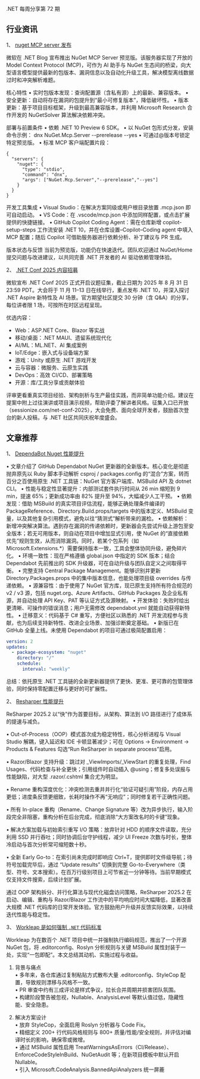 .NET 每周分享第 72 期
## 行业资讯
1、 [nuget MCP server 发布](https://devblogs.microsoft.com/dotnet/nuget-mcp-server-preview/)

微软在 .NET Blog 宣布推出 NuGet MCP Server 预览版。该服务器实现了开放的 Model Context Protocol (MCP)，可作为 AI 助手与 NuGet 生态间的桥梁，向大型语言模型提供最新的包版本、漏洞信息以及自动化升级工具，解决模型离线数据过时和冲突解析难题。

核心特性
• 实时包版本发现：查询配置源（含私有源）上的最新、兼容版本。
• 安全更新：自动将存在漏洞的包提升到“最小可修复版本”，降低破坏性。
• 版本更新：基于项目目标框架，升级到最高兼容版本，并利用 Microsoft Research 合作开发的 NuGetSolver 算法解决依赖冲突。

部署与前置条件
• 依赖 .NET 10 Preview 6 SDK。
• 以 NuGet 包形式分发，安装命令示例：
  dnx NuGet.Mcp.Server --prerelease --yes
• 可通过@版本号锁定特定预览版。
• 标准 MCP 客户端配置片段：
  ```
  {
    "servers": {
      "nuget": {
        "type": "stdio",
        "command": "dnx",
        "args": ["NuGet.Mcp.Server","--prerelease","--yes"]
      }
    }
  }
  ```

开发工具集成
• Visual Studio：在解决方案同级或用户根目录放置 .mcp.json 即可自动启动。
• VS Code：在 .vscode/mcp.json 中添加同样配置，或点击扩展提供的快捷链接。
• GitHub Copilot Coding Agent：需在仓库新增 copilot-setup-steps 工作流安装 .NET 10，并在仓库设置–Copilot–Coding agent 中填入 MCP 配置；随后 Copilot 可借助服务器进行依赖分析、补丁建议与 PR 生成。

版本状态与反馈
当前为预览版，功能仍在快速迭代。团队欢迎通过 NuGet/Home 提交问题与改进建议，以共同完善 .NET 开发者的 AI 驱动依赖管理体验。


2、 [.NET Conf 2025 内容招募](https://devblogs.microsoft.com/dotnet/dotnet-conf-2025-announcing-the-call-for-content/)


微软宣布 .NET Conf 2025 正式开启议题征集，截止日期为 2025 年 8 月 31 日 23:59 PDT。大会将于 11 月 11–13 日在线举行，重点发布 .NET 10，并深入探讨 .NET Aspire 新特性及 AI 场景。官方期望社区提交 30 分钟（含 Q&A）的分享，每位讲者限 1 场，可按所在时区远程呈现。

优选内容：
- Web：ASP.NET Core、Blazor 等实战
- 移动/桌面：.NET MAUI、遗留系统现代化
- AI/ML：ML.NET、AI 集成案例
- IoT/Edge：嵌入式与设备端方案
- 游戏：Unity 或原生 .NET 游戏开发
- 云与容器：微服务、云原生实践
- DevOps：高效 CI/CD、部署策略
- 开源：库/工具分享或贡献体验

评审更看重真实项目经验、架构剖析与生产最佳实践，而非简单功能介绍。建议在提案中附上过往演讲或项目演示视频，帮助评委了解讲者风格。征集入口已开放（sessionize.com/net-conf-2025），大会免费、面向全球开发者，鼓励首次登台的新人投稿，与 .NET 社区共同庆祝年度盛会。





## 文章推荐
1、 [DependaBot Nuget 性能提升](https://devblogs.microsoft.com/dotnet/the-new-dependabot-nuget-updater/)


• 文章介绍了 GitHub Dependabot NuGet 更新器的全新版本。核心变化是彻底抛弃原先以 Ruby 脚本手动解析 csproj / packages.config 的“混合”方案，转而百分之百使用原生 .NET 工具链：NuGet 官方客户端库、MSBuild API 及 dotnet CLI。
• 性能与稳定性显著提升：内部测试套件执行时间从 26 min 缩短到 9 min，提速 65%；更新成功率由 82% 提升至 94%，大幅减少人工干预。
• 依赖发现：借助 MSBuild 的真实项目评估流程，能够正确处理条件编译的 PackageReference、Directory.Build.props/targets 中的版本定义、MSBuild 变量，以及其他复杂引用模式，避免以往“猜测式”解析带来的漏检。
• 依赖解析：新增冲突解决算法。遇到存在漏洞的传递依赖时，更新器会先尝试升级上游包至安全版本；若无可用版本，则自动在项目中增加显式引用，使 NuGet 的“直接依赖优先”规则生效，从而消除漏洞。同时，若某个包系列（如 Microsoft.Extensions.*）需要保持版本一致，工具会整体协同升级，避免碎片化。
• 环境一致性：现在严格遵循 global.json 中指定的 SDK 版本；结合 Dependabot 先前推出的 SDK 升级器，可在自动升级与团队自定义之间取得平衡。
• 完整支持 Central Package Management。能够识别并更新 Directory.Packages.props 中的集中版本信息，也能处理项目级 overrides 与传递依赖。
• 源兼容性：由于使用了 NuGet 官方库，现已原生支持所有符合规范的 v2 / v3 源，包括 nuget.org、Azure Artifacts、GitHub Packages 及企业私有源，并自动处理 API Key、PAT 等认证方式及源映射。
• 开发体验：失败时给出更清晰、可操作的错误消息；用户无需修改 dependabot.yml 就能自动获得新特性。
• 迁移意义：代码基于 C# 重写，方便社区以熟悉的 .NET 开发流程参与贡献，也为后续支持新特性、改进企业场景、加强诊断奠定基础。
• 新版已在 GitHub 全量上线。未使用 Dependabot 的项目可通过极简配置启用：
```yaml
version: 2
updates:
  - package-ecosystem: "nuget"
    directory: "/"
    schedule:
      interval: "weekly"
```  
总结：依托原生 .NET 工具链的全新更新器提供了更快、更准、更可靠的包管理体验，同时保持零配置迁移与更好的可扩展性。


2、 [Resharper 性能提升](https://blog.jetbrains.com/dotnet/2025/08/14/resharper-performance-improvements-2025/)


ReSharper 2025.2 以“快”作为首要目标，从架构、算法到 I/O 路径进行了成体系的提速与减负。

• Out-of-Process（OOP）模式首次成为稳定特性，核心分析进程与 Visual Studio 解耦，键入延迟和 IDE 卡顿显著减少；可在 Options → Environment → Products & Features 勾选“Run ReSharper in separate process”启用。

• Razor/Blazor 支持升级：跳过对 _ViewImports/_ViewStart 的重复处理，Find Usages、代码检查与补全更快；引用组件时自动插入 @using；修复多处误报与性能缺陷，对大型 .razor/.cshtml 集合尤为明显。

• Rename 重构深度优化：冲突检测去重并并行化“验证可疑引用”阶段，内存占用更低；进度条反馈更细致，长耗时操作不再“无响应”；同时修复若干正确性问题。

• 所有 In-place 重构（Rename、Change Signature 等）改为异步执行，输入阶段完全非阻塞，重构分析在后台完成，彻底消除“大方案改名时的卡键”现象。

• 解决方案加载与初始索引重写 I/O 策略：放弃针对 HDD 的顺序文件读取，充分利用 SSD 并行吞吐；同时协调后台守护线程，减少 UI Freeze 次数与时长，整体冷启动与首次分析常可缩短数十秒。

• 全新 Early Go-to：在索引尚未完成时即响应 Ctrl+T，提供即时文件级导航；待符号加载完毕后，通过 “Update results” 切换到完整 Go-to-Everywhere（类型、符号、文本搜索）。在百万行级别项目上可节省近一分钟等待。当前早期模式仅支持文件搜索，后续计划扩展。

通过 OOP 架构拆分、并行化算法与现代化磁盘访问策略，ReSharper 2025.2 在启动、编辑、重构与 Razor/Blazor 工作流中的平均响应时间大幅降低，显著改善大规模 .NET 代码库的日常开发体验。官方鼓励用户升级并反馈实际效果，以持续迭代性能与稳定性。


3、 [Workleap 是如何强制 `.NET` 代码标准](https://anthonysimmon.com/workleap-dotnet-coding-standards/)


Workleap 为在数百个 .NET 项目中统一并强制执行编码规范，推出了一个开源 NuGet 包，将 .editorconfig、Roslyn 分析规则与关键 MSBuild 属性封装于一处，实现“一包即配”。本文总结其动机、实施过程与收益。

1. 背景与痛点  
   • 多年来，各仓库通过复制粘贴方式散布大量 .editorconfig、StyleCop 配置，导致规则漂移与风格不一致。  
   • PR 审查中约有三成评论是样式争议，拉长合并周期并损害团队氛围。  
   • 构建阶段警告被忽视，Nullable、AnalysisLevel 等默认值过低，隐藏性能、安全隐患。

2. 解决方案设计  
   • 放弃 StyleCop，全面启用 Roslyn 分析器与 Code Fix。  
   • 精细定义 200+ 行代码风格规则与 800+ 质量/性能/安全规则，并评估对编译时长的影响，确保零或微增。  
   • 通过 MSBuild 属性启用 TreatWarningsAsErrors（CI/Release）、EnforceCodeStyleInBuild、NuGetAudit 等；在新项目模板中默认开启 Nullable。  
   • 引入 Microsoft.CodeAnalysis.BannedApiAnalyzers 统一屏蔍